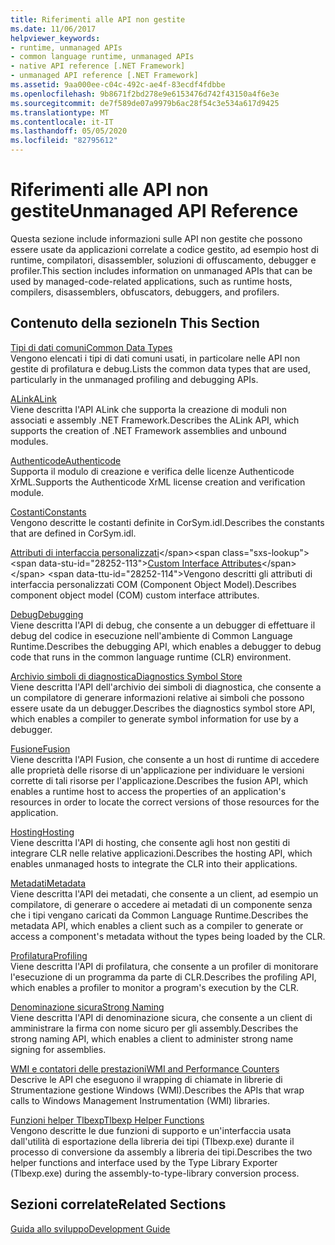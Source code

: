 ```yaml
---
title: Riferimenti alle API non gestite
ms.date: 11/06/2017
helpviewer_keywords:
- runtime, unmanaged APIs
- common language runtime, unmanaged APIs
- native API reference [.NET Framework]
- unmanaged API reference [.NET Framework]
ms.assetid: 9aa000ee-c04c-492c-ae4f-83ecdf4fdbbe
ms.openlocfilehash: 9b8671f2bd278e9e6153476d742f43150a4f6e3e
ms.sourcegitcommit: de7f589de07a9979b6ac28f54c3e534a617d9425
ms.translationtype: MT
ms.contentlocale: it-IT
ms.lasthandoff: 05/05/2020
ms.locfileid: "82795612"
---
```

# <a name="unmanaged-api-reference"></a><span data-ttu-id="28252-102">Riferimenti alle API non gestite</span><span class="sxs-lookup"><span data-stu-id="28252-102">Unmanaged API Reference</span></span>
<span data-ttu-id="28252-103">Questa sezione include informazioni sulle API non gestite che possono essere usate da applicazioni correlate a codice gestito, ad esempio host di runtime, compilatori, disassembler, soluzioni di offuscamento, debugger e profiler.</span><span class="sxs-lookup"><span data-stu-id="28252-103">This section includes information on unmanaged APIs that can be used by managed-code-related applications, such as runtime hosts, compilers, disassemblers, obfuscators, debuggers, and profilers.</span></span>  
  
## <a name="in-this-section"></a><span data-ttu-id="28252-104">Contenuto della sezione</span><span class="sxs-lookup"><span data-stu-id="28252-104">In This Section</span></span>  
 [<span data-ttu-id="28252-105">Tipi di dati comuni</span><span class="sxs-lookup"><span data-stu-id="28252-105">Common Data Types</span></span>](common-data-types-unmanaged-api-reference.md)  
 <span data-ttu-id="28252-106">Vengono elencati i tipi di dati comuni usati, in particolare nelle API non gestite di profilatura e debug.</span><span class="sxs-lookup"><span data-stu-id="28252-106">Lists the common data types that are used, particularly in the unmanaged profiling and debugging APIs.</span></span>  
  
 [<span data-ttu-id="28252-107">ALink</span><span class="sxs-lookup"><span data-stu-id="28252-107">ALink</span></span>](./alink/index.md)  
 <span data-ttu-id="28252-108">Viene descritta l'API ALink che supporta la creazione di moduli non associati e assembly .NET Framework.</span><span class="sxs-lookup"><span data-stu-id="28252-108">Describes the ALink API, which supports the creation of .NET Framework assemblies and unbound modules.</span></span>  
  
 [<span data-ttu-id="28252-109">Authenticode</span><span class="sxs-lookup"><span data-stu-id="28252-109">Authenticode</span></span>](./authenticode/index.md)  
 <span data-ttu-id="28252-110">Supporta il modulo di creazione e verifica delle licenze Authenticode XrML.</span><span class="sxs-lookup"><span data-stu-id="28252-110">Supports the Authenticode XrML license creation and verification module.</span></span>  
  
 [<span data-ttu-id="28252-111">Costanti</span><span class="sxs-lookup"><span data-stu-id="28252-111">Constants</span></span>](constants-unmanaged-api-reference.md)  
 <span data-ttu-id="28252-112">Vengono descritte le costanti definite in CorSym.idl.</span><span class="sxs-lookup"><span data-stu-id="28252-112">Describes the constants that are defined in CorSym.idl.</span></span>  
  
 <span data-ttu-id="28252-113">[Attributi di interfaccia personalizzati](https://docs.microsoft.com/previous-versions/dotnet/netframework-4.0/ms231946(v=vs.100))</span><span class="sxs-lookup"><span data-stu-id="28252-113">[Custom Interface Attributes](https://docs.microsoft.com/previous-versions/dotnet/netframework-4.0/ms231946(v=vs.100))</span></span>  
 <span data-ttu-id="28252-114">Vengono descritti gli attributi di interfaccia personalizzati COM (Component Object Model).</span><span class="sxs-lookup"><span data-stu-id="28252-114">Describes component object model (COM) custom interface attributes.</span></span>  
  
 [<span data-ttu-id="28252-115">Debug</span><span class="sxs-lookup"><span data-stu-id="28252-115">Debugging</span></span>](./debugging/index.md)  
 <span data-ttu-id="28252-116">Viene descritta l'API di debug, che consente a un debugger di effettuare il debug del codice in esecuzione nell'ambiente di Common Language Runtime.</span><span class="sxs-lookup"><span data-stu-id="28252-116">Describes the debugging API, which enables a debugger to debug code that runs in the common language runtime (CLR) environment.</span></span>  
  
 [<span data-ttu-id="28252-117">Archivio simboli di diagnostica</span><span class="sxs-lookup"><span data-stu-id="28252-117">Diagnostics Symbol Store</span></span>](./diagnostics/index.md)  
 <span data-ttu-id="28252-118">Viene descritta l'API dell'archivio dei simboli di diagnostica, che consente a un compilatore di generare informazioni relative ai simboli che possono essere usate da un debugger.</span><span class="sxs-lookup"><span data-stu-id="28252-118">Describes the diagnostics symbol store API, which enables a compiler to generate symbol information for use by a debugger.</span></span>  
  
 [<span data-ttu-id="28252-119">Fusione</span><span class="sxs-lookup"><span data-stu-id="28252-119">Fusion</span></span>](./fusion/index.md)  
 <span data-ttu-id="28252-120">Viene descritta l'API Fusion, che consente a un host di runtime di accedere alle proprietà delle risorse di un'applicazione per individuare le versioni corrette di tali risorse per l'applicazione.</span><span class="sxs-lookup"><span data-stu-id="28252-120">Describes the fusion API, which enables a runtime host to access the properties of an application's resources in order to locate the correct versions of those resources for the application.</span></span>  
  
 [<span data-ttu-id="28252-121">Hosting</span><span class="sxs-lookup"><span data-stu-id="28252-121">Hosting</span></span>](./hosting/index.md)  
 <span data-ttu-id="28252-122">Viene descritta l'API di hosting, che consente agli host non gestiti di integrare CLR nelle relative applicazioni.</span><span class="sxs-lookup"><span data-stu-id="28252-122">Describes the hosting API, which enables unmanaged hosts to integrate the CLR into their applications.</span></span>  
  
 [<span data-ttu-id="28252-123">Metadati</span><span class="sxs-lookup"><span data-stu-id="28252-123">Metadata</span></span>](./metadata/index.md)  
 <span data-ttu-id="28252-124">Viene descritta l'API dei metadati, che consente a un client, ad esempio un compilatore, di generare o accedere ai metadati di un componente senza che i tipi vengano caricati da Common Language Runtime.</span><span class="sxs-lookup"><span data-stu-id="28252-124">Describes the metadata API, which enables a client such as a compiler to generate or access a component's metadata without the types being loaded by the CLR.</span></span>  
  
 [<span data-ttu-id="28252-125">Profilatura</span><span class="sxs-lookup"><span data-stu-id="28252-125">Profiling</span></span>](./profiling/index.md)  
 <span data-ttu-id="28252-126">Viene descritta l'API di profilatura, che consente a un profiler di monitorare l'esecuzione di un programma da parte di CLR.</span><span class="sxs-lookup"><span data-stu-id="28252-126">Describes the profiling API, which enables a profiler to monitor a program's execution by the CLR.</span></span>  
  
 [<span data-ttu-id="28252-127">Denominazione sicura</span><span class="sxs-lookup"><span data-stu-id="28252-127">Strong Naming</span></span>](./strong-naming/index.md)  
 <span data-ttu-id="28252-128">Viene descritta l'API di denominazione sicura, che consente a un client di amministrare la firma con nome sicuro per gli assembly.</span><span class="sxs-lookup"><span data-stu-id="28252-128">Describes the strong naming API, which enables a client to administer strong name signing for assemblies.</span></span>  

 [<span data-ttu-id="28252-129">WMI e contatori delle prestazioni</span><span class="sxs-lookup"><span data-stu-id="28252-129">WMI and Performance Counters</span></span>](wmi/index.md)  
 <span data-ttu-id="28252-130">Descrive le API che eseguono il wrapping di chiamate in librerie di Strumentazione gestione Windows (WMI).</span><span class="sxs-lookup"><span data-stu-id="28252-130">Describes the APIs that wrap calls to Windows Management Instrumentation (WMI) libraries.</span></span>
  
 [<span data-ttu-id="28252-131">Funzioni helper Tlbexp</span><span class="sxs-lookup"><span data-stu-id="28252-131">Tlbexp Helper Functions</span></span>](./tlbexp/index.md)  
 <span data-ttu-id="28252-132">Vengono descritte le due funzioni di supporto e un'interfaccia usata dall'utilità di esportazione della libreria dei tipi (Tlbexp.exe) durante il processo di conversione da assembly a libreria dei tipi.</span><span class="sxs-lookup"><span data-stu-id="28252-132">Describes the two helper functions and interface used by the Type Library Exporter (Tlbexp.exe) during the assembly-to-type-library conversion process.</span></span>  
  
## <a name="related-sections"></a><span data-ttu-id="28252-133">Sezioni correlate</span><span class="sxs-lookup"><span data-stu-id="28252-133">Related Sections</span></span>  
 [<span data-ttu-id="28252-134">Guida allo sviluppo</span><span class="sxs-lookup"><span data-stu-id="28252-134">Development Guide</span></span>](../development-guide.md)  
